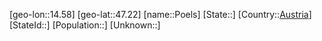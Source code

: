 ﻿---
location: [47.22,14.58]
type: City
tags:
- geo/City


SpocWebEntityId: 33570
isDeleted: false
confidential: public

---
[geo-lon::14.58]
[geo-lat::47.22]
[name::Poels]
[State::]
[Country::[Austria](geo/Continent/Europe/Austria.md)]
[StateId::]
[Population::]
[Unknown::]


